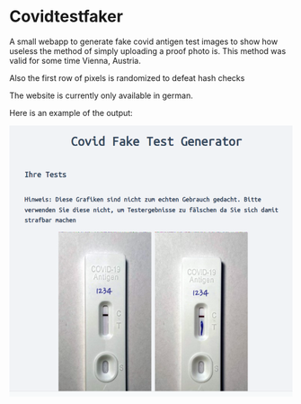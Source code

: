 # Covidtestfaker

A small webapp to generate fake covid antigen test images to show how useless the method of simply uploading a proof photo is. This method was valid for some time Vienna, Austria.

Also the first row of pixels is randomized to defeat hash checks

The website is currently only available in german.

Here is an example of the output:

![Sample](sample.png)
